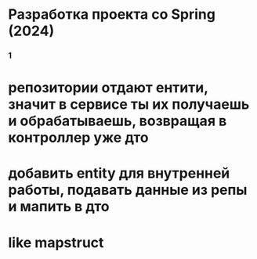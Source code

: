 # Разработка проекта со Spring (2024)

### 1 ###
# репозитории отдают ентити, значит в сервисе ты их получаешь и обрабатываешь, возвращая в контроллер уже дто
# добавить entity для внутренней работы, подавать данные из репы  и мапить в дто
# like mapstruct



